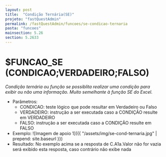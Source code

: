```yaml
---
layout: post
title:  "Condição Ternária(SE)"
projeto: "fastQuestAdmin"
permalink: /fastQuestAdmin/funcoes/se-condicao-ternaria
pasta: "funcoes"
mainsection: 5.26
section: 5.2633
---
```

# $FUNCAO_SE (CONDICAO;VERDADEIRO;FALSO)

*Condição ternária ou função se possiblita realizar uma condição para exibir ou não uma informação. Muito semelhante à função SE do Excel.*

- Parâmetros: 
    - CONDICAO: teste lógico que pode resultar em Verdadeiro ou Falso
    - VERDADEIRO: instrução a ser executada caso a CONDIÇÃO resulte em VERDADEIRO
    - FALSO: instrução a ser executada caso a CONDIÇÃO resulte em FALSO
- Exemplo:
![Imagem de apoio 1]({{ "/assets/img/se-cond-ternaria.jpg" | prepend: site.baseurl }})
- Resultado:
No exemplo acima se a resposta de C.A1a.Valor não for vazia será exibido esta resposta, caso contrário não exibe nada 
